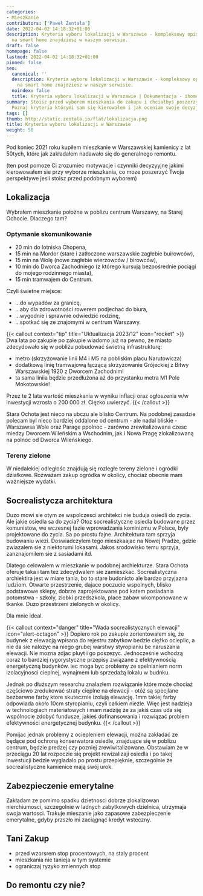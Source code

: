 ```yaml
---
categories:
- Mieszkanie
contributors: ['Paweł Żentała']
date: 2022-04-02 14:18:32+01:00
description: Kryteria wyboru lokalizacji w Warszawie - kompleksowy opis Więcej informacji
  na smart home znajdziesz w naszym serwisie.
draft: false
homepage: false
lastmod: 2022-04-02 14:18:32+01:00
pinned: false
seo:
  canonical: ''
  description: Kryteria wyboru lokalizacji w Warszawie - kompleksowy opis Więcej informacji
    na smart home znajdziesz w naszym serwisie.
  noindex: false
  title: Kryteria wyboru lokalizacji w Warszawie | Dokumentacja - ihome.zentala.io
summary: Stoisz przed wyborem mieszkania do zakupu i chciałbyś poszerzyć swoją perspektę?
  Poznaj kryteria którymi sam się kierowałem i jak oceniam swoje decyzje po 2 latach.
tags: []
thumb: http://static.zentala.io/flat/lokalizacja.png
title: Kryteria wyboru lokalizacji w Warszawie
weight: 50
---
```





Pod koniec 2021 roku kupiłem mieszkanie w Warszawskiej kamienicy z lat 50tych, które jak zakładałem nadawało się do generalnego remontu.


(ten post pomoze Ci zrozumiec motywacje i czynniki decyzyyjne jakimi kierowowałem sie przy wyborze mieszkania, co moze poszerzyć Twoja perspektywe jesli stoisz przed podobnym wyborem)

## Lokalizacja

Wybrałem mieszkanie położne w poblizu centrum Warszawy, na Starej Ochocie. Dlaczego tam?

### Optymanie skomunikowanie
* 20 min do lotniska Chopena,
* 15 min na Mordor (stare i zatłoczone warszawskie zagłebie buirowców),
* 15 min na Wolę (nowe zagłebie wierzowców / birowców),
* 10 min do Dworca Zachodniego (z którego kursują bezpośrednie pociągi do mojego rodzinnego miasta),
* 15 min tramwajem do Centrum.

Czyli świetne miejsce:
- ...do wypadów za granicę,
- ...aby dla zdrowotności rowerem podjechać do biura,
- ...wygodnie i sprawnie odwiedzić rodzinę,
- ...spotkać się ze znajomymi w centrum Warszawy.

{{< callout context="tip" title="Uktualizacja 2023/12" icon="rocket" >}}
Dwa lata po zakupie po zakupie wiadomo już na pewno, że miasto zdecydowało się w pobliżu pobudować świetną infrastrukturę:

* metro (skrzyżowanie linii M4 i M5 na pobliskim placu Narutowicza)
* dodatkową linię tramwajową łączącą skrzyzowanie Grójeckiej z Bitwy Warszawskiej 1920 z Dworcem Zachodnim!
* ta sama liniia będzie przedłużona aż do przystanku metra M1 Pole Mokotowskie!

Przez te 2 lata wartość mieszkania w wyniku inflacji oraz ogłoszenia w/w inwestycji wzrosła o 200 000 zł. Cięzko uwierzyć.
{{< /callout >}}

Stara Ochota jest nieco na ubczu ale blisko Centrum. Na podobnej zasadzie polecam byl nieco bardziej oddalone od centrum - ale nadal bliskie - Warszawsa Wole oraz Parage ppolnoc - zarówno zrewitalizowana czesc miedzy Dworcem Wileńskim a Wschodnim, jak i Nowa Pragę zlokalizowaną na pólnoc od Dworca Wileńskiego.

### Tereny zielone

W niedalekiej odległośc znajdują się rozległe tereny zielone i ogródki działkowe. Rozważam zakup ogródka w okolicy, chociaż obecnie mam ważniejsze wydatki.

## Socrealistycza architektura

Duzo mowi sie otym ze wspolczesci architekci nie buduja osiedli do zycia. Ale jakie osiedla sa do zycia? Otoz socrealistyczne osiedla budowane przez komunistow, we wczesnej fazie wprowadzania kominizmu w Polsce, byly projektowane do zycia. Sa po prostu fajne. Architektura tam sprzyja budowaniu wiezi. Doswiadczylem tego mieszkaajac na Nowej Pradze, gdzie zwiazalem sie z niektorumi lokasami. Jakos srodowisko temu sprzyja, zanznajomilem sie z sasiadami itd.

Dlatego celowalem w mieszkanie w podobnej archiekturze. Stara Ochota oferuje taka i tam tez zdecydwalem sie zamieszkac. Socrealistyczna archiektira jest w miare tania, bo to stare budonicto ale bardzo przyjazna ludziom. Otwarte przestrzenie, dajace poczucie wspolnych, blisko podstawowe sklepy, dobrze zaprojektowane pod katem posiadania potomstwa - szkoly, zlobki przedszkola, place zabaw wkomponowane w tkanke. Duzo przestrzeni zielonych w okolicy.

Dla mnie ideal.

{{< callout context="danger" title="Wada socrealistycznych elewacji" icon="alert-octagon" >}}
Dopiero rok po zakupie zorientowałem się, że budynek z elewacją wpisana do rejestru zabytkow bedzie ciężko ocieplic, a nie da sie nalozyc na niego grubej warstwy styropianiu be naruszania elewacji. Nie mozna zdjac pluyt i go poszezyc. Jednocześnie wchodzą coraz to bardziej rygorystyczne przepisy związane z efektywnością energetyczną budynków.  iec moga byc problemy ze spelnianiem norm izolacyjnosci cieplnej, wynajmem lub sprzedażą lokalu w budnku.

Jednak po dłuższym researchu znalazłem rozwiązanie które może chociaż częściowo zredukować straty cieplne na elewacji - otóż są specjlane bezbarwne farby ktore skutecznie izolują elewację. 1mm takiej farby odpowiada około 10cm styropianiu, czyli całkiem nieżle. Więc jest nadzieja w technologiach materiałowych i mam nadziję że za jakiś czas uda się wspólnocie zdobyć fundusze, jakieś dofinansowania i rozwiązać problem efektywności energetycznej budynku.
{{< /callout >}}

Pomijac jednak problemy z ociepleniem elewacji, można zakładać ze będące pod ochroną konserwatora osiedle, znajduące się w poblizu centrum, będzie predzej czy pozniej zrewiwitalizowane. Obstawiam że w przeciągu 20 lat rozpoczie się projekt rewizalizaji osiedla i po takej inwestucji bedzie wygladalo po prostu przepięknie, szczególnie że socrealistyczne kamienice mają swój urok.

## Zabezpieczenie emerytalne

Zakładam ze pomimo spadku dzietnosci dobrze zlokalizowan nierchiumosci, szczegolnie w ladnych zabytkowych dzielnica, utrzymaja swoja wartosci. Trakuje mieszanie jako zapasowe zabezpieczenie emerytalne, gdyby przszło mi zaciągnąć kredyt wsteczny.


## Tani Zakup

* przed wzorsrem stop procentowych, na staly procent
* mieszkania nie tanieja w tym systemie
* ograniczaj ryzyko zmiennych stop



## Do remontu czy nie?


